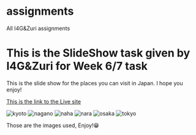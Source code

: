 # assignments
All I4G&amp;Zuri assignments


<h1>This is the SlideShow task given by I4G&Zuri for Week 6/7 task</h1>

<p>This is the slide show for the places you can visit in Japan. I hope you enjoy!</p>

<a href="https://franklivania.github.io/carousel/" target="_blank">This is the link to the Live site</a>

![kyoto](https://user-images.githubusercontent.com/49784088/200775141-4b41a736-baac-4f16-ab3d-b1b2365e76da.jpg)
![nagano](https://user-images.githubusercontent.com/49784088/200775168-01a5dfa9-d2b9-4aea-8cb1-d75164f8b825.jpg)
![naha](https://user-images.githubusercontent.com/49784088/200775174-1108600b-20e3-411d-9fbb-d7524cc135b4.jpg)
![nara](https://user-images.githubusercontent.com/49784088/200775180-606e90ba-406d-4c15-bb3f-1a8d09923497.jpg)
![osaka](https://user-images.githubusercontent.com/49784088/200775182-f4907a14-10df-45e6-9aba-d7cc66b6ba8b.jpg)
![tokyo](https://user-images.githubusercontent.com/49784088/200775196-b3b205eb-1393-44f9-a91f-b16a5ea374f9.jpg)

Those are the images used, Enjoy!😁
